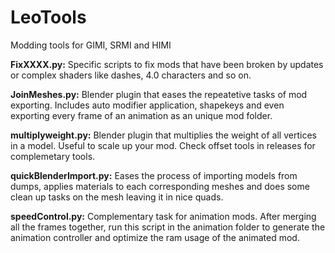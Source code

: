 # LeoTools
Modding tools for GIMI, SRMI and HIMI

**FixXXXX.py:** Specific scripts to fix mods that have been broken by updates or complex shaders like dashes, 4.0 characters and so on.

**JoinMeshes.py:** Blender plugin that eases the repeatetive tasks of mod exporting. Includes auto modifier application, shapekeys and even exporting every frame of an animation as an unique mod folder.

**multiplyweight.py:** Blender plugin that multiplies the weight of all vertices in a model. Useful to scale up your mod. Check offset tools in releases for complemetary tools.

**quickBlenderImport.py:** Eases the process of importing models from dumps, applies materials to each corresponding meshes and does some clean up tasks on the mesh leaving it in nice quads.

**speedControl.py:** Complementary task for animation mods. After merging all the frames together, run this script in the animation folder to generate the animation controller and optimize the ram usage of the animated mod.